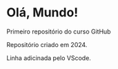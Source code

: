 # Olá, Mundo!
 Primeiro repositório do curso GitHub

Repositório criado em 2024.

Linha adicinada pelo VScode.
